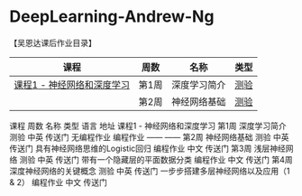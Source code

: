 # DeepLearning-Andrew-Ng

【吴恩达课后作业目录】

|        课程       |        周数       |       名称      |      类型      |
| :---------------: | :--------------: | :-------------: | :-----------: |
| [课程1 - 神经网络和深度学习](https://mooc.study.163.com/learn/2001281002?tid=2403023003#/learn/announce)                                    | 第1周 | 深度学习简介 | [测验](https://blog.csdn.net/u013733326/article/details/79862336) |
|| 第2周 | 神经网络基础 | [测验](https://blog.csdn.net/u013733326/article/details/79865858) |



课程	周数	名称	类型	语言	地址
课程1 - 神经网络和深度学习	第1周	深度学习简介	测验	中英	传送门
无编程作业	编程作业	——	——
第2周	神经网络基础	测验	中英	传送门
具有神经网络思维的Logistic回归	编程作业	中文	传送门
第3周	浅层神经网络	测验	中英	传送门
带有一个隐藏层的平面数据分类	编程作业	中文	传送门
第4周	深度神经网络的关键概念	测验	中英	传送门
一步步搭建多层神经网络以及应用（1 & 2）	编程作业	中文	传送门
